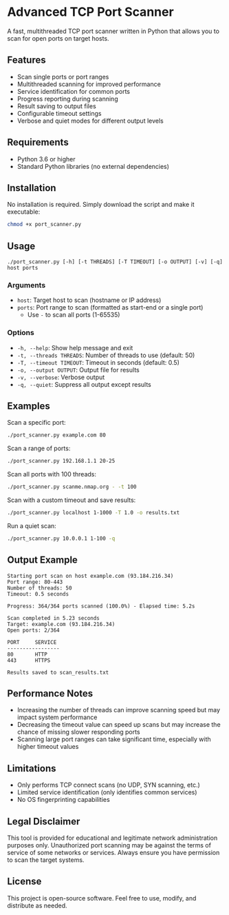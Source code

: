 # Advanced TCP Port Scanner

A fast, multithreaded TCP port scanner written in Python that allows you to scan for open ports on target hosts.

## Features

- Scan single ports or port ranges
- Multithreaded scanning for improved performance
- Service identification for common ports
- Progress reporting during scanning
- Result saving to output files
- Configurable timeout settings
- Verbose and quiet modes for different output levels

## Requirements

- Python 3.6 or higher
- Standard Python libraries (no external dependencies)

## Installation

No installation is required. Simply download the script and make it executable:

```bash
chmod +x port_scanner.py
```

## Usage

```
./port_scanner.py [-h] [-t THREADS] [-T TIMEOUT] [-o OUTPUT] [-v] [-q] host ports
```

### Arguments

- `host`: Target host to scan (hostname or IP address)
- `ports`: Port range to scan (formatted as start-end or a single port)
  - Use `-` to scan all ports (1-65535)

### Options

- `-h, --help`: Show help message and exit
- `-t, --threads THREADS`: Number of threads to use (default: 50)
- `-T, --timeout TIMEOUT`: Timeout in seconds (default: 0.5)
- `-o, --output OUTPUT`: Output file for results
- `-v, --verbose`: Verbose output
- `-q, --quiet`: Suppress all output except results

## Examples

Scan a specific port:
```bash
./port_scanner.py example.com 80
```

Scan a range of ports:
```bash
./port_scanner.py 192.168.1.1 20-25
```

Scan all ports with 100 threads:
```bash
./port_scanner.py scanme.nmap.org - -t 100
```

Scan with a custom timeout and save results:
```bash
./port_scanner.py localhost 1-1000 -T 1.0 -o results.txt
```

Run a quiet scan:
```bash
./port_scanner.py 10.0.0.1 1-100 -q
```

## Output Example

```
Starting port scan on host example.com (93.184.216.34)
Port range: 80-443
Number of threads: 50
Timeout: 0.5 seconds

Progress: 364/364 ports scanned (100.0%) - Elapsed time: 5.2s

Scan completed in 5.23 seconds
Target: example.com (93.184.216.34)
Open ports: 2/364

PORT     SERVICE
-----------------
80       HTTP
443      HTTPS

Results saved to scan_results.txt
```

## Performance Notes

- Increasing the number of threads can improve scanning speed but may impact system performance
- Decreasing the timeout value can speed up scans but may increase the chance of missing slower responding ports
- Scanning large port ranges can take significant time, especially with higher timeout values

## Limitations

- Only performs TCP connect scans (no UDP, SYN scanning, etc.)
- Limited service identification (only identifies common services)
- No OS fingerprinting capabilities

## Legal Disclaimer

This tool is provided for educational and legitimate network administration purposes only. Unauthorized port scanning may be against the terms of service of some networks or services. Always ensure you have permission to scan the target systems.

## License

This project is open-source software. Feel free to use, modify, and distribute as needed.
